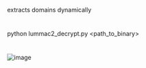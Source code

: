 extracts domains dynamically 
#
python lummac2_decrypt.py <path_to_binary>
#
![image](https://github.com/user-attachments/assets/7c23d944-8d0b-4aea-8e1e-93f85ffa4c61)
